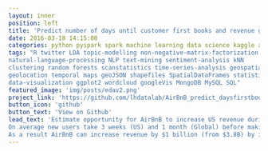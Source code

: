 ```yaml
---
layout: inner
position: left
title: 'Predict number of days until customer first books and revenue generated using AirBnB and Python'
date: 2016-03-18 14:15:00
categories: python pyspark spark machine learning data science kaggle airbnb 
tags: "R twitter LDA topic-modelling non-negative-matrix-factorization NMF 
natural-language-processing NLP text-mining sentiment-analysis kNN 
clustering random forests scanstatistics time-series-analysis geospatial
geolocation temporal maps geoJSON shapefiles SpatialDataFrames statistics 
data-visualization ggplot2 wordcloud googleVis MongoDB MySQL SQL"
featured_image: 'img/posts/edav2.png'
project_link: 'https://github.com/lhdatalab/AirBnB_predict_daysfirstbooking'
button_icon: 'github'
button_text: 'View on Github'
lead_text: 'Estimate opportunity for AirBnB to increase US revenue during (post) downward economic trend (first 6 months of 2020).
On average new users take 3 weeks (US) and 1 month (Global) before making a booking.
As a result AirBnB can increase revenue by $1 billion (from $3.8B) by increasing customer conversion rates from 50% to 65% (US only).'
---
```

